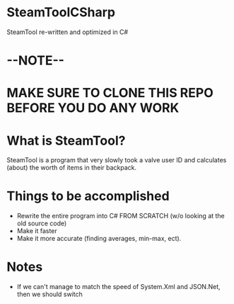 # SteamToolCSharp
SteamTool re-written and optimized in C#

# --NOTE--
# MAKE SURE TO CLONE THIS REPO BEFORE YOU DO ANY WORK

# What is SteamTool?
SteamTool is a program that very slowly took a valve user ID and calculates (about) the worth of items in their backpack.

# Things to be accomplished
- Rewrite the entire program into C# FROM SCRATCH (w/o looking at the old source code)
- Make it faster
- Make it more accurate (finding averages, min-max, ect).

# Notes
- If we can't manage to match the speed of System.Xml and JSON.Net, then we should switch
